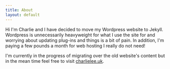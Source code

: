 ```yaml
---
title: About
layout: default
---
```

Hi I'm Charlie and I have decided to move my Wordpress website to Jekyll. Wordpress is unnecessarily heavyweight for what I use the site for and worrying about updating plug-ins and things is a bit of pain. In addition, I'm paying a few pounds a month for web hosting I really do not need!

I'm currently in the progress of migrating over the old website's content but in the mean time feel free to visit [charlielee.uk](http://charlielee.uk/).